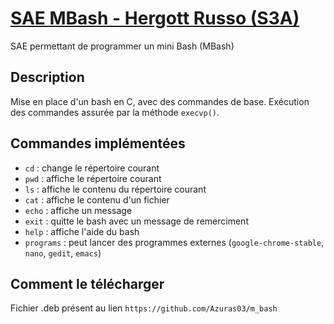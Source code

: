 # <u> SAE MBash - Hergott Russo (S3A) </u>
SAE permettant de programmer un mini Bash (MBash)

## Description
Mise en place d'un bash en C, avec des commandes de base.
Exécution des commandes assurée par la méthode ``execvp()``.

## Commandes implémentées
- ``cd`` : change le répertoire courant
- ``pwd`` : affiche le répertoire courant
- ``ls`` : affiche le contenu du répertoire courant
- ``cat`` : affiche le contenu d'un fichier
- ``echo`` : affiche un message
- ``exit`` : quitte le bash avec un message de remerciment
- ``help`` : affiche l'aide du bash
- ``programs`` : peut lancer des programmes externes (``google-chrome-stable``, ``nano``, ``gedit``, ``emacs``)

## Comment le télécharger
Fichier .deb présent au lien ``https://github.com/Azuras03/m_bash``